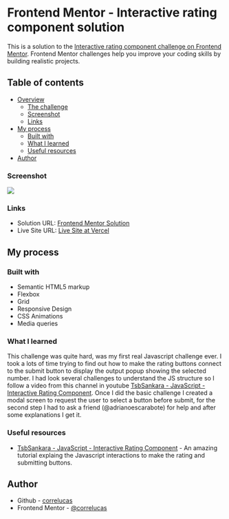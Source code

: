 # Frontend Mentor - Interactive rating component solution

This is a solution to the [Interactive rating component challenge on Frontend Mentor](https://www.frontendmentor.io/challenges/interactive-rating-component-koxpeBUmI). Frontend Mentor challenges help you improve your coding skills by building realistic projects. 

## Table of contents

- [Overview](#overview)
  - [The challenge](#the-challenge)
  - [Screenshot](#screenshot)
  - [Links](#links)
- [My process](#my-process)
  - [Built with](#built-with)
  - [What I learned](#what-i-learned)
  - [Useful resources](#useful-resources)
- [Author](#author)


### Screenshot

![](./screenshot/screenshot-desktop.png)

### Links

- Solution URL: [Frontend Mentor Solution](https://www.frontendmentor.io/solutions/art-gallery-website-vanilla-css-custom-animations-and-hover-effects-dLv-qOWmK2)
- Live Site URL: [Live Site at Vercel](https://interactive-rating-component-onfvvxnbg-correlucas.vercel.app/)
## My process

### Built with

- Semantic HTML5 markup
- Flexbox
- Grid
- Responsive Design
- CSS Animations
- Media queries

### What I learned

This challenge was quite hard, was my first real Javascript challenge ever. I took a lots of time trying to find out how to make the rating buttons connect to the submit button to display the output popup showing the selected number. I had look several challenges to understand the JS structure so I follow a video from this channel in youtube [TsbSankara - JavaScript - Interactive Rating Component](https://www.youtube.com/watch?v=cQnUopEeZgw). Once I did the basic challenge I created a modal screen to request the user to select a button before submit, for the second step I had to ask a friend (@adrianoescarabote) for help and after some explanations I get it. 

### Useful resources

- [TsbSankara - JavaScript - Interactive Rating Component](https://www.youtube.com/watch?v=cQnUopEeZgw) - An amazing tutorial explaing the Javascript interactions to make the rating and submitting buttons.


## Author

- Github - [correlucas](https://github.com/correlucas/)
- Frontend Mentor - [@correlucas](https://www.frontendmentor.io/profile/correlucas)